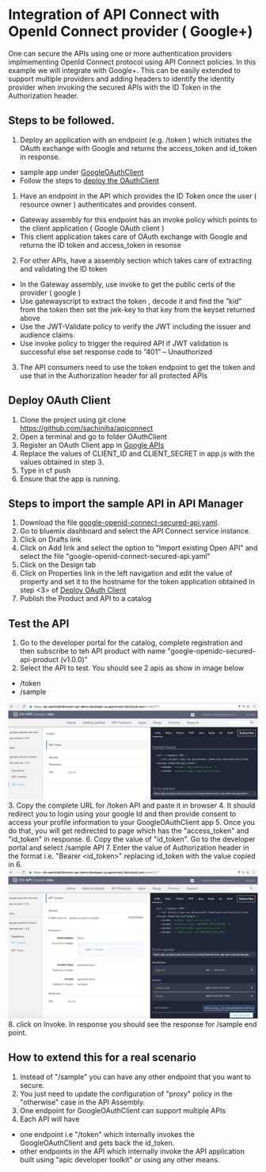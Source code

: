
# Integration of API Connect with OpenId Connect provider ( Google+)

One can secure the APIs using one or more authentication providers implmementing OpenId Connect protocol using API Connect
policies. In this example we will integrate with Google+.  This can be easily extended to support multiple providers and adding 
headers to identify the identity provider when invoking the secured APIs with the ID Token in the Authorization header.

## Steps to be followed.
1. Deploy an application with an endpoint (e.g. /token ) which initiates the OAuth exchange with Google and returns the access_token and id_token in response.
  - sample app under [GoogleOAuthClient](/OpenIdConnectIntegration/GoogleOAuthClient)
  - Follow the steps to [deploy the OAuthClient](#deployOAuthClient)
1. Have an endpoint in the API which provides the ID Token once the user ( resource owner ) authenticates and provides consent.
  - Gateway assembly for this endpoint has an invoke policy which points to the client application ( Google OAuth client ) 
  - This client application takes care of OAuth exchange with Google and returns the ID token and access_token in resonse
2. For other APIs, have a assembly section which takes care of extracting and validating the ID token
  - In the Gateway assembly, use invoke to get the public certs of the provider ( google ) 
  - Use gatewayscript to extract the token , decode it and find the ”kid” from the token then set the jwk-key to that key from the keyset returned above
  - Use the JWT-Validate policy to verify the JWT including the issuer and audience claims.
  - Use invoke policy to trigger the required API if  JWT validation is successful else set  response code to ”401” – Unauthorized
3. The API consumers need to use the token endpoint to get the token and use that in the Authorization header for all protected APIs        
        

## Deploy OAuth Client        
<a name="deployOAuthClient">

</a>

1. Clone the project using git clone https://github.com/sachinjha/apiconnect
2. Open a terminal and go to folder OAuthClient
3. Register an OAuth Client app in [Google APIs](https://developers.google.com/identity/protocols/OpenIDConnect)
4. Replace the values of CLIENT_ID and CLIENT_SECRET in app.js with the values obtained in step 3.
5. Type in <a name="pushapp">cf push <app name for OAuthClient></a>  
6. Ensure that the app is running.

## Steps to import the sample API in API Manager
<a name="ImportsampleAPI">

</a>

1. Download the file [google-openid-connect-secured-api.yaml](/OpenIdConnectIntegration/google-openid-connect-secured-api.yaml).
2. Go to bluemix dashboard and select the API Connect service instance.
3. Click on Drafts link 
4. Click on Add link and select the option to "Import existing Open API" and select the file "google-openid-connect-secured-api.yaml"
5. Click on the Design tab 
6. Click on Properties link in the left navigation and edit the value of property <token-url-host> and set it to the hostname 
for the token application obtained in step <3> of [Deploy OAuth Client](#deployOAuthClient)
7. Publish the Product and API to a catalog

## Test the API 
<a name="TestTheAPI">

</a>


1. Go to the developer portal for the catalog, complete registration and then subscribe to teh API product with name "google-openidc-secured-api-product (v1.0.0)" 
2. Select the API to test. You should see 2 apis as show in image below
  - /token
  - /sample
  
  [<img src="/OpenIdConnectIntegration/images/token.png" width="600"/>](#token)
3. Copy the complete URL for /token API and paste it in browser
4. It should redirect you to login using your google Id and then provide consent to access your profile information to your GoogleOAuthClient app
5. Once you do that, you will get redirected to page which has the "access_token" and "id_token" in response.
6. Copy the value of "id_token".  Go to the developer portal and select /sample API
7. Enter the value of Authorization header in the format i.e.  "Bearer <id_token>"  replacing id_token with the value copied in 6.
[<img src="/OpenIdConnectIntegration/images/sample.png" width="600"/>](#token)
8. click on Invoke. In response you should see the response for /sample end point. 

## How to extend this for a real scenario
<a name="realScenario">

</a>

1. Instead of "/sample" you can have any other endpoint that you want to secure. 
2. You just need to update the configuration of "proxy" policy in the "otherwise" case in the API Assembly.
3. One endpoint for GoogleOAuthClient can support multiple APIs
4. Each API  will have 
  - one endpoint  i.e "/token" which internally invokes the GoogleOAuthClient and gets back the id_token.
  - other endpoints in the API which internally invoke the  API application built using "apic developer toolkit" or using any other means.

